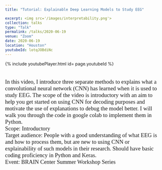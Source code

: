 ```yaml
---
title: "Tutorial: Explainable Deep Learning Models to Study EEG"

excerpt: <img src='/images/interpretability.png'>
collection: talks
type: "Talk"
permalink: /talks/2020-06-19
venue: "Zoom"
date: 2020-06-19
location: "Houston"
youtubeId: lotqJOBdiNc 
---
```


{% include youtubePlayer.html id= page.youtubeId %}
<p style="font-family: Garamond; font-size:14pt; font-style:normal">

<br>
In this video, I introduce three separate methods to explains what a convolutional neural network (CNN) has learned when it is used to study EEG. The scope of the video is introductory with an aim to help you get started on using CNN for decoding purposes and motivate the use of explanations to debug the model better. I will walk you through the code in google colab to implement them in Python. 


<br>
Scope: Introductory<br>
Target audience: People with a good understanding of what EEG is and how to process them, but are new to using CNN or explainability of such models in their research. Should have basic coding proficiency in Python and Keras.
<br>
Event: BRAIN Center Summer Workshop Series
</p>
